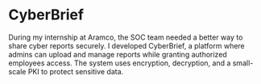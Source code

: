 # CyberBrief
During my internship at Aramco, the SOC team needed a better way to share cyber reports securely. I developed CyberBrief, a platform where admins can upload and manage reports while granting authorized employees access. The system uses encryption, decryption, and a small-scale PKI to protect sensitive data.
